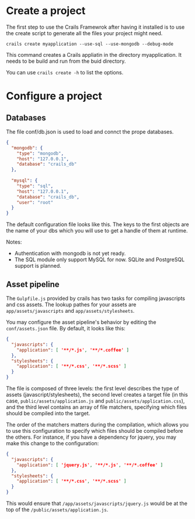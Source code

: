 # Create a project
The first step to use the Crails Framewrok after having it installed is to use the create script to generate all
the files your project might need.

    crails create myapplication --use-sql --use-mongodb --debug-mode

This command creates a Crails appliatin in the directory myapplication.
It needs to be build and run from the buid directory.

You can use `crails create -h` to list the options.

# Configure a project
## Databases
The file conf/db.json is used to load and connct the prope databases.

```JSON
{
  "mongodb": {
    "type": "mongodb",
    "host": "127.0.0.1",
    "database": "crails_db"
  },
        
  "mysql": {
    "type": "sql",
    "host": "127.0.0.1",
    "database": "crails_db",
    "user": "root"
  }
}
```

The default configuration file looks like this.
The keys to the first objects are the name of your dbs which you will use to get a handle of them at runtime.

Notes:
- Authentication with mongodb is not yet ready.
- The SQL module only support MySQL for now. SQLite and PostgreSQL support is planned.

## Asset pipeline
The `Gulpfile.js` provided by crails has two tasks for compiling javascripts and css assets. The lookup pathes for your assets are `app/assets/javascripts` and `app/assets/stylesheets`.

You may configure the asset pipeline's behavior by editing the `conf/assets.json` file. By default, it looks like this:

```JSON
{
  "javascripts": {
    "application": [ '**/*.js', '**/*.coffee' ]
  },
  "stylesheets": {
    "application": [ '**/*.css', '**/*.scss' ]
  }
}
```

The file is composed of three levels: the first level describes the type of assets (javascript/stylesheets), the second level creates a target file (in this case, `public/assets/application.js` and `public/assets/application.css`), and the third level contains an array of file matchers, specifying which files should be compiled into the target.

The order of the matchers matters during the compilation, which allows you to use this configuration to specify which files should be compiled before the others. For instance, if you have a dependency for jquery, you may make this change to the configuration:

```JSON
{
  "javascripts": {
    "application": [ 'jquery.js', '**/*.js', '**/*.coffee' ]
  },
  "stylesheets": {
    "application": [ '**/*.css', '**/*.scss' ]
  }
}
```

This would ensure that `/app/assets/javascripts/jquery.js` would be at the top of the `/public/assets/application.js`.
